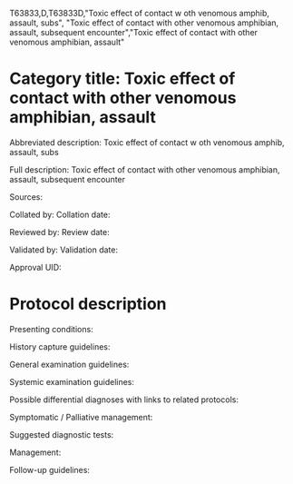 T63833,D,T63833D,"Toxic effect of contact w oth venomous amphib, assault, subs", "Toxic effect of contact with other venomous amphibian, assault, subsequent encounter","Toxic effect of contact with other venomous amphibian, assault"
# Category title: Toxic effect of contact with other venomous amphibian, assault

Abbreviated description: Toxic effect of contact w oth venomous amphib, assault, subs

Full description: Toxic effect of contact with other venomous amphibian, assault, subsequent encounter

Sources:

Collated by:
Collation date:

Reviewed by:
Review date:

Validated by:
Validation date:

Approval UID:

# Protocol description

Presenting conditions:

History capture guidelines:

General examination guidelines:

Systemic examination guidelines:

Possible differential diagnoses with links to related protocols:

Symptomatic / Palliative management:

Suggested diagnostic tests:

Management:

Follow-up guidelines:
